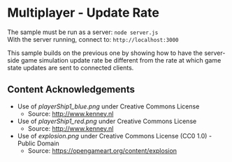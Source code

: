 # Multiplayer - Update Rate

The sample must be run as a server: `node server.js`\
With the server running, connect to: `http://localhost:3000`

This sample builds on the previous one by showing how to have the server-side game simulation update rate be different from the rate at which game state updates are sent to connected clients.

## Content Acknowledgements

* Use of *playerShip1_blue.png* under Creative Commons License
  * Source: http://www.kenney.nl
* Use of *playerShip1_red.png* under Creative Commons License
  * Source: http://www.kenney.nl
* Use of *explosion.png* under Creative Commons License (CC0 1.0) - Public Domain
  * Source: https://opengameart.org/content/explosion
